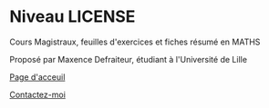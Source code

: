 # Niveau LICENSE
Cours Magistraux, feuilles d'exercices et fiches résumé en MATHS

Proposé par Maxence Defraiteur, étudiant à l'Université de Lille

[Page d'acceuil](Omnibus_Pretium.html)

[Contactez-moi](href="mailto:maxence.defraiteur@univ-lille.fr">)
